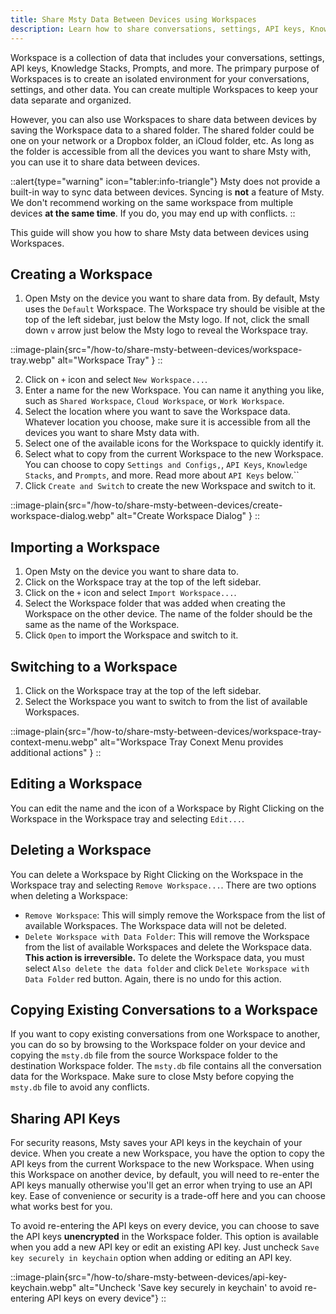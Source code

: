 ```yaml
---
title: Share Msty Data Between Devices using Workspaces
description: Learn how to share conversations, settings, API keys, Knowledge Stacks, Prompts, and more between devices.
---
```


Workspace is a collection of data that includes your conversations, settings, API keys, Knowledge Stacks, Prompts, and more. The primpary purpose of Workspaces is to create an isolated environment for your conversations, settings, and other data. You can create multiple Workspaces to keep your data separate and organized.

However, you can also use Workspaces to share data between devices by saving the Workspace data to a shared folder. The shared folder could be one on your network or a Dropbox folder, an iCloud folder, etc. As long as the folder is accessible from all the devices you want to share Msty with, you can use it to share data between devices. 

::alert{type="warning" icon="tabler:info-triangle"}
Msty does not provide a built-in way to sync data between devices. Syncing is **not** a feature of Msty. We don't recommend working on the same workspace from multiple devices **at the same time**. If you do, you may end up with conflicts.
::

This guide will show you how to share Msty data between devices using Workspaces.

## Creating a Workspace

1. Open Msty on the device you want to share data from. By default, Msty uses the `Default` Workspace. The Workspace try should be visible at the top of the left sidebar, just below the Msty logo. If not, click the small down `v` arrow just below the Msty logo to reveal the Workspace tray.

::image-plain{src="/how-to/share-msty-between-devices/workspace-tray.webp" alt="Workspace Tray" }
::

2. Click on `+` icon and select `New Workspace...`.
3. Enter a name for the new Workspace. You can name it anything you like, such as `Shared Workspace`, `Cloud Workspace`, or `Work Workspace`.
4. Select the location where you want to save the Workspace data. Whatever location you choose, make sure it is accessible from all the devices you want to share Msty data with.
5. Select one of the available icons for the Workspace to quickly identify it.
6. Select what to copy from the current Workspace to the new Workspace. You can choose to copy `Settings and Configs,`, `API Keys`, `Knowledge Stacks`, and `Prompts`, and more. Read more about `API Keys` below.``
7. Click `Create and Switch` to create the new Workspace and switch to it.

::image-plain{src="/how-to/share-msty-between-devices/create-workspace-dialog.webp" alt="Create Workspace Dialog" }
::

## Importing a Workspace

1. Open Msty on the device you want to share data to.
2. Click on the Workspace tray at the top of the left sidebar.
3. Click on the `+` icon and select `Import Workspace...`.
4. Select the Workspace folder that was added when creating the Workspace on the other device. The name of the folder should be the same as the name of the Workspace.
5. Click `Open` to import the Workspace and switch to it.

## Switching to a Workspace

1. Click on the Workspace tray at the top of the left sidebar.
2. Select the Workspace you want to switch to from the list of available Workspaces.

::image-plain{src="/how-to/share-msty-between-devices/workspace-tray-context-menu.webp" alt="Workspace Tray Conext Menu provides additional actions" }
::

## Editing a Workspace

You can edit the name and the icon of a Workspace by Right Clicking on the Workspace in the Workspace tray and selecting `Edit...`.

## Deleting a Workspace

You can delete a Workspace by Right Clicking on the Workspace in the Workspace tray and selecting `Remove Workspace...`. There are two options when deleting a Workspace:
- `Remove Workspace`: This will simply remove the Workspace from the list of available Workspaces. The Workspace data will not be deleted.
- `Delete Workspace with Data Folder`: This will remove the Workspace from the list of available Workspaces and delete the Workspace data. **This action is irreversible.** To delete the Workspace data, you must select `Also delete the data folder` and click `Delete Workspace with Data Folder` red button. Again, there is no undo for this action.

## Copying Existing Conversations to a Workspace

If you want to copy existing conversations from one Workspace to another, you can do so by browsing to the Workspace folder on your device and copying the `msty.db` file from the source Workspace folder to the destination Workspace folder. The `msty.db` file contains all the conversation data for the Workspace. Make sure to close Msty before copying the `msty.db` file to avoid any conflicts.


## Sharing API Keys

For security reasons, Msty saves your API keys in the keychain of your device. When you create a new Workspace, you have the option to copy the API keys from the current Workspace to the new Workspace. When using this Workspace on another device, by default, you will need to re-enter the API keys manually otherwise you'll get an error when trying to use an API key. Ease of convenience or security is a trade-off here and you can choose what works best for you.

To avoid re-entering the API keys on every device, you can choose to save the API keys **unencrypted** in the Workspace folder. This option is available when you add a new API key or edit an existing API key. Just uncheck `Save key securely in keychain` option when adding or editing an API key.

::image-plain{src="/how-to/share-msty-between-devices/api-key-keychain.webp" alt="Uncheck 'Save key securely in keychain' to avoid re-entering API keys on every device"}
::
